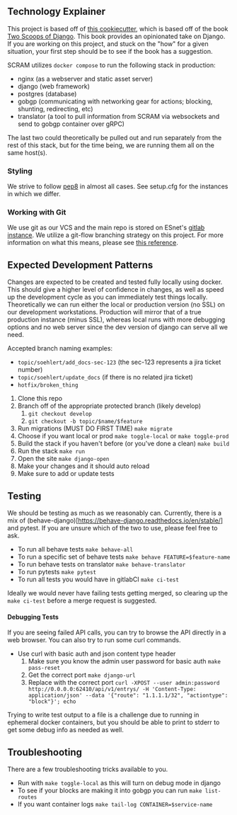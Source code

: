## Technology Explainer

This project is based off of [this cookiecutter](https://github.com/cookiecutter/cookiecutter-django), which is based off of the book [Two Scoops of Django](https://www.feldroy.com/books/two-scoops-of-django-3-x). This book provides an opinionated take on Django. If you are working on this project, and stuck on the "how" for a given situation, your first step should be to see if the book has a suggestion.

SCRAM utilizes `docker compose` to run the following stack in production:
* nginx (as a webserver and static asset server)
* django (web framework)
* postgres (database)
* gobgp (communicating with networking gear for actions; blocking, shunting, redirecting, etc)
* translator (a tool to pull information from SCRAM via websockets and send to gobgp container over gRPC)

The last two could theoretically be pulled out and run separately from the rest of this stack, but for the time being, we are running them all on the same host(s).

### Styling

We strive to follow [pep8](https://peps.python.org/pep-0008/) in almost all cases. See setup.cfg for the instances in which we differ.

### Working with Git

We use git as our VCS and the main repo is stored on ESnet's [gitlab instance](https://gitlab.es.net/security/scram). We utilize a git-flow branching strategy on this project. For more information on what this means, please see [this reference](https://www.gitkraken.com/learn/git/git-flow).

## Expected Development Patterns

Changes are expected to be created and tested fully locally using docker. This should give a higher level of confidence in changes, as well as speed up the development cycle as you can immediately test things locally. Theoretically we can run either the local or production version (no SSL) on our development workstations. Production will mirror that of a true production instance (minus SSL), whereas local runs with more debugging options and no web server since the dev version of django can serve all we need.

Accepted branch naming examples:
* `topic/soehlert/add_docs-sec-123` (the sec-123 represents a jira ticket number)
* `topic/soehlert/update_docs` (if there is no related jira ticket)
* `hotfix/broken_thing`

1. Clone this repo
2. Branch off of the appropriate protected branch (likely develop)
   1. `git checkout develop`
   2. `git checkout -b topic/$name/$feature`
3. Run migrations (MUST DO FIRST TIME) `make migrate`
4. Choose if you want local or prod `make toggle-local` or `make toggle-prod`
5. Build the stack if you haven't before (or you've done a clean) `make build`
6. Run the stack `make run`
7. Open the site `make django-open`
8. Make your changes and it should auto reload
9. Make sure to add or update tests

## Testing

We should be testing as much as we reasonably can. Currently, there is a mix of (behave-django)[https://behave-django.readthedocs.io/en/stable/] and pytest. If you are unsure which of the two to use, please feel free to ask.

* To run all behave tests `make behave-all`
* To run a specific set of behave tests `make behave FEATURE=$feature-name`
* To run behave tests on translator `make behave-translator`
* To run pytests `make pytest`
* To run all tests you would have in gitlabCI `make ci-test`

Ideally we would never have failing tests getting merged, so clearing up the `make ci-test` before a merge request is suggested.

#### Debugging Tests

If you are seeing failed API calls, you can try to browse the API directly in a web browser. You can also try to run some curl commands.

* Use curl with basic auth and json content type header 
   1. Make sure you know the admin user password for basic auth `make pass-reset`
   2. Get the correct port `make django-url`
   3. Replace with the correct port `curl -XPOST --user admin:password http://0.0.0.0:62410/api/v1/entrys/ -H 'Content-Type: application/json' --data '{"route": "1.1.1.1/32", "actiontype": "block"}'; echo`

Trying to write test output to a file is a challenge due to running in ephemeral docker containers, but you should be able to print to stderr to get some debug info as needed as well.

## Troubleshooting

There are a few troubleshooting tricks available to you.

* Run with `make toggle-local` as this will turn on debug mode in django
* To see if your blocks are making it into gobgp you can run `make list-routes`
* If you want container logs `make tail-log CONTAINER=$service-name`





